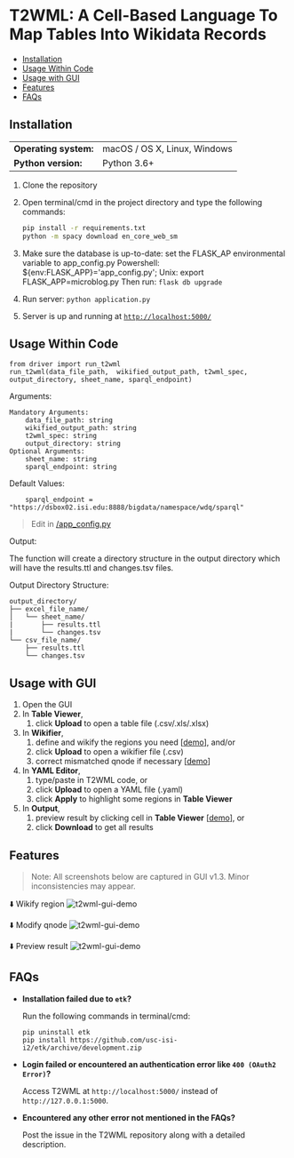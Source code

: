 # T2WML: A Cell-Based Language To Map Tables Into Wikidata Records

* [Installation](#installation)
* [Usage Within Code](#usage_within_code)
* [Usage with GUI](#usage_with_gui)
* [Features](#features)
* [FAQs](#faqs)

<span id="installation"></span>
## Installation
<table>
  <tr><td><b>Operating system:</b></td><td>macOS / OS X, Linux, Windows</td></tr>
  <tr><td><b>Python version:</b></td><td>Python 3.6+</td></tr>
</table>

1. Clone the repository
2. Open terminal/cmd in the project directory and type the following commands:
    ```sh
    pip install -r requirements.txt
    python -m spacy download en_core_web_sm
    ```
3. Make sure the database is up-to-date:
	set the FLASK_AP environmental variable to app_config.py
	Powershell: ${env:FLASK_APP}='app_config.py';
	Unix: export FLASK_APP=microblog.py
	Then run:
   ```flask db upgrade```
  
4. Run server:
   ```python application.py```
5. Server is up and running at [`http://localhost:5000/`](http://localhost:5000/)

<span id="usage_within_code"></span>
## Usage Within Code
```
from driver import run_t2wml
run_t2wml(data_file_path,  wikified_output_path, t2wml_spec, output_directory, sheet_name, sparql_endpoint)
```
Arguments:
```
Mandatory Arguments:
    data_file_path: string
    wikified_output_path: string 
    t2wml_spec: string
    output_directory: string 
Optional Arguments:
    sheet_name: string
    sparql_endpoint: string
```

Default Values:
``` 
    sparql_endpoint = "https://dsbox02.isi.edu:8888/bigdata/namespace/wdq/sparql"
```

> Edit in [/app_config.py](https://github.com/usc-isi-i2/t2wml/blob/master/app_config.py)

Output:

The function will create a directory structure in the output directory which will have the results.ttl and changes.tsv files.

Output Directory Structure:
```
output_directory/
├── excel_file_name/
│   └── sheet_name/
|       ├── results.ttl
|       └── changes.tsv
└── csv_file_name/
    ├── results.ttl
    └── changes.tsv
```

<span id="usage_with_gui"></span>
## Usage with GUI

1. Open the GUI
2. In **Table Viewer**,
	1. click **Upload** to open a table file (.csv/.xls/.xlsx)
3. In **Wikifier**,
	1. define and wikify the regions you need [[demo](#wikify_region)], and/or
	2. click **Upload** to open a wikifier file (.csv)
	3. correct mismatched qnode if necessary [[demo](#modify_qnode)]
4. In **YAML Editor**,
	1. type/paste in T2WML code, or
	2. click **Upload** to open a YAML file (.yaml)
	3. click **Apply** to highlight some regions in **Table Viewer**
5. In **Output**,
	1. preview result by clicking cell in **Table Viewer** [[demo](#preview_result)], or
	2. click **Download** to get all results

<span id="features"></span>
## Features

> Note: All screenshots below are captured in GUI v1.3. Minor inconsistencies may appear.

<span id="wikify_region"></span>⬇️ Wikify region
![t2wml-gui-demo](demo/t2wml-gui-v1.3-wikifier_add.gif)

<span id="modify_qnode"></span>⬇️ Modify qnode
![t2wml-gui-demo](demo/t2wml-gui-v1.3-wikifier_update.gif)

<span id="preview_result"></span>⬇️ Preview result
![t2wml-gui-demo](demo/t2wml-gui-v1.3-output.gif)

<span id="faqs"></span>
## FAQs

* **Installation failed due to `etk`?**

    Run the following commands in terminal/cmd:
    ```
    pip uninstall etk
    pip install https://github.com/usc-isi-i2/etk/archive/development.zip
    ```

* **Login failed or encountered an authentication error like `400 (OAuth2 Error)`?**
  
    Access T2WML at `http://localhost:5000/` instead of `http://127.0.0.1:5000`.
    
* **Encountered any other error not mentioned in the FAQs?**
  
    Post the issue in the T2WML repository along with a detailed description.
